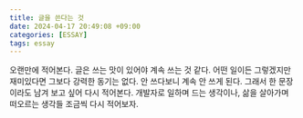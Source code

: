 ```yaml
---
title: 글을 쓴다는 것
date: 2024-04-17 20:49:08 +09:00
categories: [ESSAY]
tags: essay
---
```


오랜만에 적어본다. 글은 쓰는 맛이 있어야 계속 쓰는 것 같다. 어떤 일이든 그렇겠지만 재미있다면 그보다 강력한 동기는 없다. 안 쓰다보니 계속 안 쓰게 된다.
그래서 한 문장이라도 남겨 보고 싶어 다시 적어본다. 개발자로 일하며 드는 생각이나, 삶을 살아가며 떠오르는 생각들 조금씩 다시 적어보자. 
